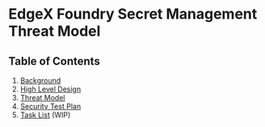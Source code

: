 # EdgeX Foundry Secret Management Threat Model



## Table of Contents

1. [Background](background.md)
2. [High Level Design](high_level_design.md)
3. [Threat Model](threat_model.md)
4. [Security Test Plan](security_test_plan.md)
5. [Task List](task_list.md) (WIP)

